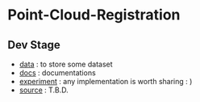 # Point-Cloud-Registration

## Dev Stage
* [data](./data) : to store some dataset
* [docs](./docs) : documentations 
* [experiment](./experiment) : any implementation is worth sharing : ) 
* [source](./source) : T.B.D.
